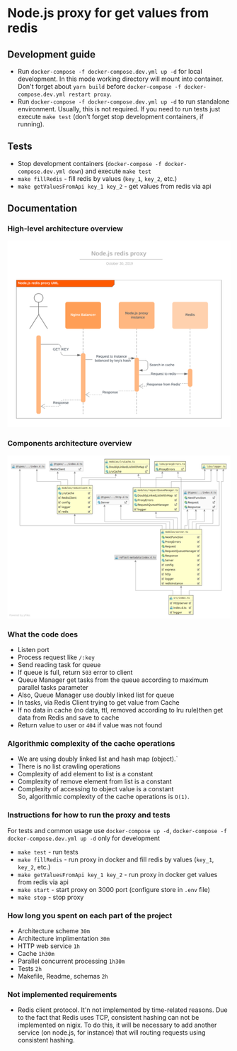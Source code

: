 # Node.js proxy for get values from redis

## Development guide
* Run `docker-compose -f docker-compose.dev.yml up -d` for local development. In this mode working directory will mount
into container. Don't forget about `yarn build` before `docker-compose -f docker-compose.dev.yml restart proxy`.
* Run `docker-compose -f docker-compose.dev.yml up -d` to run standalone environment. Usually, this is not required.
If you need to run tests just execute `make test` (don't forget stop development containers, if running).

## Tests
* Stop development containers (`docker-compose -f docker-compose.dev.yml down`) and execute `make test`
* `make fillRedis` - fill redis by values (`key_1`, `key_2`, etc.)
* `make getValuesFromApi key_1 key_2` - get values from redis via api

## Documentation
### High-level architecture overview
![alt text](./architecture.png)

### Components architecture overview
![alt text](./appArchitecture.png)

### What the code does
* Listen port
* Process request like `/:key`
* Send reading task for queue
* If queue is full, return `503` error to client
* Queue Manager get tasks from the queue according to maximum parallel tasks parameter
* Also, Queue Manager use doubly linked list for queue
* In tasks, via Redis Client trying to get value from Cache
* If no data in cache (no data, ttl, removed according to lru rule)then get data from Redis and save to cache
* Return value to user or `404` if value was not found

### Algorithmic complexity of the cache operations
* We are using doubly linked list and hash map (object).`
* There is no list crawling operations
* Complexity of add element to list is a constant
* Complexity of remove element from list is a constant
* Complexity of accessing to object value is a constant <br />
So, algorithmic complexity of the cache operations is `O(1)`.

### Instructions for how to run the proxy and tests
For tests and common usage use `docker-compose up -d`, `docker-compose -f docker-compose.dev.yml up -d` only for development
* `make test` - run tests
* `make fillRedis` - run proxy in docker and fill redis by values (`key_1`, `key_2`, etc.)
* `make getValuesFromApi key_1 key_2` - run proxy in docker  get values from redis via api
* `make start` - start proxy on 3000 port (configure store in `.env` file)
* `make stop` - stop proxy

### How long you spent on each part of the project
* Architecture scheme `30m`
* Architecture implimentation `30m`
* HTTP web service `1h`
* Cache `1h30m`
* Parallel concurrent processing `1h30m`
* Tests `2h`
* Makefile, Readme, schemas `2h`


### Not implemented requirements
* Redis client protocol. It'n not implemented by time-related reasons. 
Due to the fact that Redis uses TCP, consistent hashing can not be implemented on nigix.
To do this, it will be necessary to add another service (on node.js, for instance) that will routing requests using consistent hashing.
